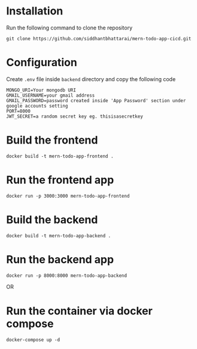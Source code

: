 # Installation
Run the following command to clone the repository
```
git clone https://github.com/siddhantbhattarai/mern-todo-app-cicd.git
```

# Configuration
Create ```.env``` file inside ```backend``` directory and copy the following code
```
MONGO_URI=Your mongodb URI
GMAIL_USERNAME=your gmail address 
GMAIL_PASSWORD=password created inside 'App Password' section under google accounts setting
PORT=8000
JWT_SECRET=a random secret key eg. thisisasecretkey
```

# Build the frontend
```
docker build -t mern-todo-app-frontend .
```

# Run the frontend app
```
docker run -p 3000:3000 mern-todo-app-frontend
```

# Build the backend
```
docker build -t mern-todo-app-backend .
```

# Run the backend app
```
docker run -p 8000:8000 mern-todo-app-backend
```

OR

# Run the container via docker compose
```
docker-compose up -d
```





